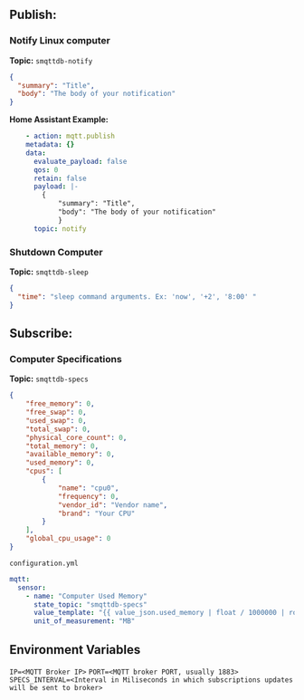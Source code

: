 ## Publish:

### Notify Linux computer

**Topic:** `smqttdb-notify`
```json
{
  "summary": "Title",
  "body": "The body of your notification"
}
```

**Home Assistant Example:**
```yml
    - action: mqtt.publish
    metadata: {}
    data:
      evaluate_payload: false
      qos: 0
      retain: false
      payload: |-
        {
            "summary": "Title",
            "body": "The body of your notification"
            }
      topic: notify
```

### Shutdown Computer
**Topic:** `smqttdb-sleep`
```json
{
  "time": "sleep command arguments. Ex: 'now', '+2', '8:00' "
}
```


## Subscribe:
### Computer Specifications

**Topic:** `smqttdb-specs`
```json
{
    "free_memory": 0,
    "free_swap": 0,
    "used_swap": 0,
    "total_swap": 0,
    "physical_core_count": 0,
    "total_memory": 0,
    "available_memory": 0,
    "used_memory": 0,
    "cpus": [
        {
            "name": "cpu0",
            "frequency": 0,
            "vendor_id": "Vendor name",
            "brand": "Your CPU"
        }
    ],
    "global_cpu_usage": 0
}

```
`configuration.yml`
```yml
mqtt:
  sensor:
    - name: "Computer Used Memory"
      state_topic: "smqttdb-specs"
      value_template: "{{ value_json.used_memory | float / 1000000 | round(0) }}"
      unit_of_measurement: "MB"
```



## Environment Variables

`IP=<MQTT Broker IP>`
`PORT=<MQTT broker PORT, usually 1883>`
`SPECS_INTERVAL=<Interval in Miliseconds in which subscriptions updates will be sent to broker>`